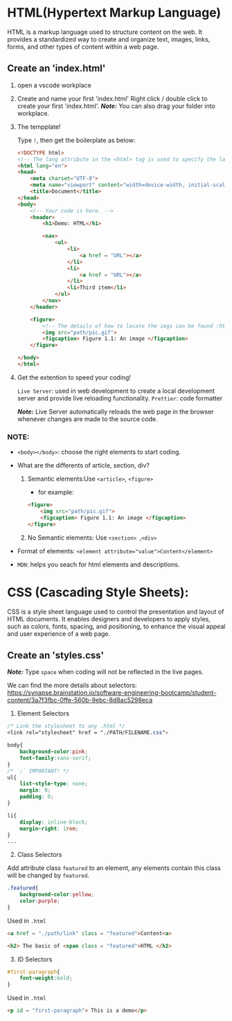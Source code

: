 # HTML(Hypertext Markup Language)
HTML is a markup language used to structure content on the web. It provides a standardized way to create and organize text, images, links, forms, and other types of content within a web page.
## Create an 'index.html'
1. open a vscode workplace

2. Create and name your first 'index.html'
    Right click / double click to create your first 'index.html'.
    ***Note:*** You can also drag your folder into workplace.

3. The tempplate!

    Type `!`, then get the boilerplate as below:
    ```html
    <!DOCTYPE html>
    <!-- The lang attribute in the <html> tag is used to specify the language of the document. -->
    <html lang="en">
    <head>
        <meta charset="UTF-8">
        <meta name="viewport" content="width=device-width, initial-scale=1.0">
        <title>Document</title>
    </head>
    <body>
        <!-- Your code is here. -->
        <header>
            <h1>Demo: HTML</h1>

            <nav>
                <ul>
                    <li>
                        <a href = "URL"></a>
                    </li>
                    <li>
                        <a href = "URL"></a>
                    </li>
                    <li>Third item</li>
                </ul>
            </nav>
        </header>

        <figure> 
            <!-- The details of how to locate the imgs can be found :https://synapse.brainstation.io/software-engineering-bootcamp/student-content/00a30322-4623-551a-8ad5-e033d62f59c2-->
            <img src="path/pic.gif">
            <figcaption> Figure 1.1: An image </figcaption>
        </figure>

    </body>
    </html>
    ```

4. Get the extention to speed your coding!

    `Live Server`: used in web development to create a local development server and provide live reloading functionality.
    `Prettier`: code formatter

    ***Note:*** Live Server automatically reloads the web page in the browser whenever changes are made to the source code. 


### NOTE:
* `<body></body>`: choose the right elements to start coding.

* What are the differents of article, section, div?
    
    1. Semantic elements:Use `<article>`, `<figure>`
        
        * for example: 
        ```html
        <figure> 
            <img src="path/pic.gif">
            <figcaption> Figure 1.1: An image </figcaption>
        </figure>
        ```
    2. No Semantic elements: Use `<section> `,`<div>`
    
* Format of elements:
`<element attribute="value">Content</element>`

* `MDN`: helps you seach for html elements and descriptions.

# CSS (Cascading Style Sheets):
CSS is a style sheet language used to control the presentation and layout of HTML documents. It enables designers and developers to apply styles, such as colors, fonts, spacing, and positioning, to enhance the visual appeal and user experience of a web page.
## Create an 'styles.css'
***Note:*** Type `space` when coding will not be reflected in the live pages.

We can find the more details about selectors: https://synapse.brainstation.io/software-engineering-bootcamp/student-content/3a7f3fbc-0ffe-560b-9ebc-8d8ac5298eca
1. Element Selectors 
```css
/* Link the stylesheet to any .html */
<link rel="stylesheet" href = "./PATH/FILENAME.css">

body{
    background-color:pink;
    font-family:sans-serif;
}
/* `;` IMPORTANT! */
ul{
    list-style-type: none;
    margin: 0;
    padding: 0;
}

li{
    display: inline-block;
    margin-right: 1rem;
}
...

```
2. Class Selectors

Add attribute class `featured` to an element, any elements contain this class will be changed by `featured`.
```styles.css
.featured{
    background-color:yellow;
    color:purple;
}
```
Used in `.html`
```html
<a href = "./path/link" class = "featured">Content<a>

<h2> The basic of <span class = "featured">HTML </h2>
```

3. ID Selectors
```css
#first-paragraph{
    font-weight:bold;
}
```
Used in `.html`
```html
<p id = "first-paragraph"> This is a demo</p>
```
